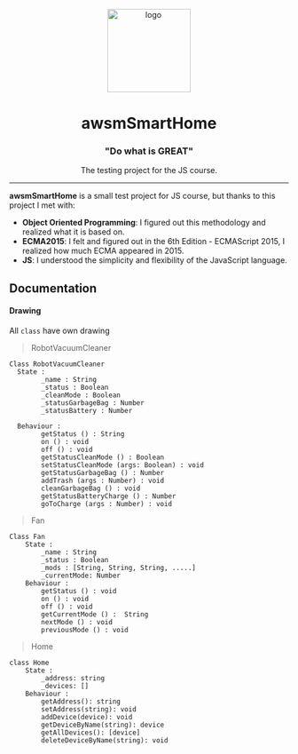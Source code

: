 <p align="center">
  <a href="https://github.com/KarelSpil/awsmSmartHome/new/master?readme=1#awsmsmarthome">
      <img alt="logo" src="https://imgshare.io/images/2019/08/26/1566845462045.png" width="150" height="150">
  </a>
  <h1 align="center">awsmSmartHome</h1>
  <h3 align="center">"Do what is GREAT"</h1>
  <p align="center">The testing project for the JS course.</p>
</p>

---
**awsmSmartHome** is a small test project for JS course, but thanks to this project I met with:

- **Object Oriented Programming**: I figured out this methodology and realized what it is based on.
- **ECMA2015**: I felt and figured out in the 6th Edition - ECMAScript 2015, I realized how much ECMA appeared in 2015.
- **JS**: I understood the simplicity and flexibility of the JavaScript language.

## Documentation

#### Drawing

All `class` have own drawing
>RobotVacuumCleaner
```
Class RobotVacuumCleaner
  State :
        _name : String
        _status : Boolean
        _cleanMode : Boolean
        _statusGarbageBag : Number
        _statusBattery : Number

  Behaviour :
        getStatus () : String
        on () : void
        off () : void
        getStatusCleanMode () : Boolean
        setStatusCleanMode (args: Boolean) : void
        getStatusGarbageBag () : Number
        addTrash (args : Number) : void
        cleanGarbageBag () : void
        getStatusBatteryCharge () : Number
        goToCharge (args : Number) : void
```
>Fan
```
Class Fan
    State :
        _name : String
        _status : Boolean
        _mods : [String, String, String, .....]
        _currentMode: Number
    Behaviour :
        getStatus () : void
        on () : void
        off () : void
        getCurrentMode () :  String
        nextMode () : void
        previousMode () : void
```
>Home
```
class Home
    State :
        _address: string
        _devices: []
    Behaviour :
        getAddress(): string
        setAddress(string): void
        addDevice(device): void
        getDeviceByName(string): device
        getAllDevices(): [device]
        deleteDeviceByName(string): void
```

